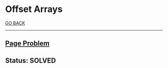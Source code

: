 # Offset Arrays

[GO BACK](../README.md)

___

## [Page Problem](https://www.codingame.com/ide/puzzle/offset-arrays)

## Status: SOLVED
